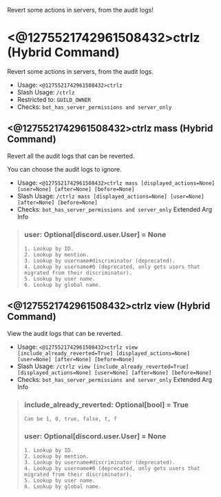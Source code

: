 Revert some actions in servers, from the audit logs!

# <@1275521742961508432>ctrlz (Hybrid Command)
Revert some actions in servers, from the audit logs.<br/>
 - Usage: `<@1275521742961508432>ctrlz`
 - Slash Usage: `/ctrlz`
 - Restricted to: `GUILD_OWNER`
 - Checks: `bot_has_server_permissions and server_only`
## <@1275521742961508432>ctrlz mass (Hybrid Command)
Revert all the audit logs that can be reverted.<br/>

You can choose the audit logs to ignore.<br/>
 - Usage: `<@1275521742961508432>ctrlz mass [displayed_actions=None] [user=None] [after=None] [before=None]`
 - Slash Usage: `/ctrlz mass [displayed_actions=None] [user=None] [after=None] [before=None]`
 - Checks: `bot_has_server_permissions and server_only`
Extended Arg Info
> ### user: Optional[discord.user.User] = None
> 
> 
>     1. Lookup by ID.
>     2. Lookup by mention.
>     3. Lookup by username#discriminator (deprecated).
>     4. Lookup by username#0 (deprecated, only gets users that migrated from their discriminator).
>     5. Lookup by user name.
>     6. Lookup by global name.
> 
>     
## <@1275521742961508432>ctrlz view (Hybrid Command)
View the audit logs that can be reverted.<br/>
 - Usage: `<@1275521742961508432>ctrlz view [include_already_reverted=True] [displayed_actions=None] [user=None] [after=None] [before=None]`
 - Slash Usage: `/ctrlz view [include_already_reverted=True] [displayed_actions=None] [user=None] [after=None] [before=None]`
 - Checks: `bot_has_server_permissions and server_only`
Extended Arg Info
> ### include_already_reverted: Optional[bool] = True
> ```
> Can be 1, 0, true, false, t, f
> ```
> ### user: Optional[discord.user.User] = None
> 
> 
>     1. Lookup by ID.
>     2. Lookup by mention.
>     3. Lookup by username#discriminator (deprecated).
>     4. Lookup by username#0 (deprecated, only gets users that migrated from their discriminator).
>     5. Lookup by user name.
>     6. Lookup by global name.
> 
>     
